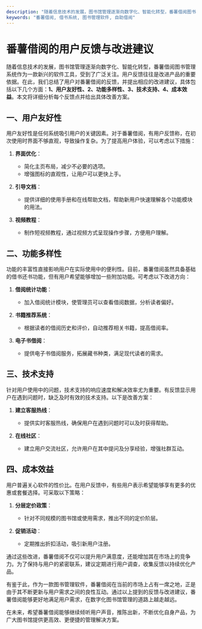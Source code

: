 ```yaml
---
description: "随着信息技术的发展，图书馆管理逐渐向数字化、智能化转型，番薯借阅图书管理系统作为一款新兴的软件工具，受到了广泛关注。用户反馈往往是改进产品的重要依据。在此，我们总结了用户对番薯借阅的反馈，并提出相应的改进建议，具体包括以下几个方面：**1、用户友好性、2、功能多样性、3、技术支持、4、成本效益**。本文将详细分析每个反馈点并给出具体改善方案。"
keywords: "番薯借阅, 借书系统, 图书管理软件, 自助借阅"
---
```

# 番薯借阅的用户反馈与改进建议

随着信息技术的发展，图书馆管理逐渐向数字化、智能化转型，番薯借阅图书管理系统作为一款新兴的软件工具，受到了广泛关注。用户反馈往往是改进产品的重要依据。在此，我们总结了用户对番薯借阅的反馈，并提出相应的改进建议，具体包括以下几个方面：**1、用户友好性、2、功能多样性、3、技术支持、4、成本效益**。本文将详细分析每个反馈点并给出具体改善方案。

## **一、用户友好性**

用户友好性是任何系统吸引用户的关键因素。对于番薯借阅，有用户反馈称，在初次使用时界面不够直观，导致操作复杂。为了提高用户体验，可以考虑以下措施：

1. **界面优化**：
   - 简化主页布局，减少不必要的选项。
   - 增强图标的直观性，让用户可以更快上手。
   
2. **引导文档**：
   - 提供详细的使用手册和在线帮助文档，帮助新用户快速理解各个功能模块的用法。

3. **视频教程**：
   - 制作短视频教程，通过视频方式呈现操作步骤，方便用户理解。

## **二、功能多样性**

功能的丰富性直接影响用户在实际使用中的便利性。目前，番薯借阅虽然具备基础的借书还书功能，但有用户希望能够增加一些附加功能。可考虑以下改进方向：

1. **借阅统计功能**：
   - 加入借阅统计模块，使管理员可以查看借阅数据，分析读者偏好。

2. **书籍推荐系统**：
   - 根据读者的借阅历史和评价，自动推荐相关书籍，提高借阅率。

3. **电子书借阅**：
   - 提供电子书借阅服务，拓展藏书种类，满足现代读者的需求。

## **三、技术支持**

针对用户使用中的问题，技术支持的响应速度和解决效率尤为重要。有反馈显示用户在遇到问题时，缺乏及时有效的技术支持。以下是改善方案：

1. **建立客服热线**：
   - 提供实时客服热线，确保用户在遇到问题时可以及时获得帮助。

2. **在线社区**：
   - 建立用户交流社区，允许用户在其中提问及分享经验，增强社群互动。

## **四、成本效益**

用户普遍关心软件的性价比。在用户反馈中，有些用户表示希望能够享有更多的优惠或套餐选择。可采取以下策略：

1. **分层定价政策**：
   - 针对不同规模的图书馆或使用需求，推出不同的定价阶层。

2. **促销活动**：
   - 定期推出折扣活动，吸引新用户注册。

通过这些改进，番薯借阅不仅可以提升用户满意度，还能增加其在市场上的竞争力。为了保持与用户的紧密联系，建议定期进行用户调查，收集反馈以持续优化产品。

有鉴于此，作为一款图书管理软件，番薯借阅在当前的市场上占有一席之地，正是由于其不断更新与用户需求之间的良性互动。通过以上提到的反馈与改进建议，番薯借阅能够更好地满足用户需求，在数字化图书馆管理的道路上越走越远。 

在未来，希望番薯借阅能够继续倾听用户声音，推陈出新，不断优化自身产品，为广大图书馆提供更高效、更便捷的管理解决方案。
